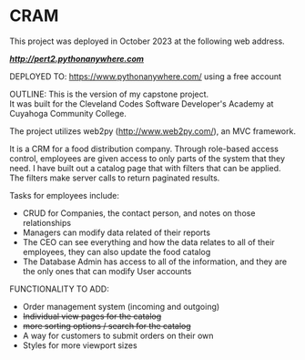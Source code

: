 # CRAM
This project was deployed in October 2023 at the following web address.  

***http://pert2.pythonanywhere.com***

DEPLOYED TO:
https://www.pythonanywhere.com/ using a free account

OUTLINE:
This is the version of my capstone project.  
It was built for the Cleveland Codes Software Developer's Academy at Cuyahoga Community College.

The project utilizes web2py (http://www.web2py.com/), an MVC framework.  

It is a CRM for a food distribution company.  Through role-based access control, 
employees are given access to only parts of the system that they need.  I have built 
out a catalog page that with filters that can be applied.  The filters make server calls to return
paginated results.


Tasks for employees include:
- CRUD for Companies, the contact person, and notes on those relationships
- Managers can modify data related of their reports
- The CEO can see everything and how the data relates to all of their employees, they can also update the food catalog
- The Database Admin has access to all of the information, and they are the only ones that can modify User accounts

FUNCTIONALITY TO ADD:
- Order management system (incoming and outgoing)
- ~~Individual view pages for the catalog~~
- ~~more sorting options / search for the catalog~~
- A way for customers to submit orders on their own
- Styles for more viewport sizes

